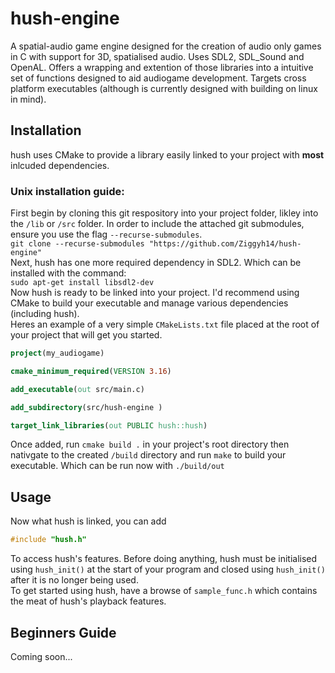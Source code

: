 # hush-engine

A spatial-audio game engine designed for the creation of audio only games in C with support for 3D, spatialised audio. Uses SDL2, SDL_Sound and OpenAL. Offers a wrapping and extention of those libraries into a intuitive set of functions designed to aid audiogame development. Targets cross platform executables (although is currently designed with building on linux in mind).

## Installation
hush uses CMake to provide a library easily linked to your project with **most** inlcuded dependencies. 

### Unix installation guide:
First begin by cloning this git respository into your project folder, likley into the `/lib` or `/src` folder\. In order to include the attached git submodules, ensure you use the flag `--recurse-submodules`.\
`git clone --recurse-submodules "https://github.com/Ziggyh14/hush-engine" `\
Next, hush has one more required dependency in SDL2. Which can be installed with the command:\
`sudo apt-get install libsdl2-dev`\
Now hush is ready to be linked into your project. I'd recommend using CMake to build your executable and manage various dependencies (including hush).\
Heres an example of a very simple `CMakeLists.txt` file placed at the root of your project that will get you started.
```cmake
project(my_audiogame)

cmake_minimum_required(VERSION 3.16)

add_executable(out src/main.c)

add_subdirectory(src/hush-engine )

target_link_libraries(out PUBLIC hush::hush)
```
Once added, run `cmake build .` in your project's root directory then nativgate to the created `/build` directory and run `make` to build your executable. Which can be run now with `./build/out`

## Usage
Now what hush is linked, you can add
```C
#include "hush.h"
```
To access hush's features. 
Before doing anything, hush must be initialised using `hush_init()` at the start of your program and closed using `hush_init()` after it is no longer being used.\
To get started using hush, have a browse of `sample_func.h` which contains the meat of hush's playback features. 

## Beginners Guide
Coming soon...
